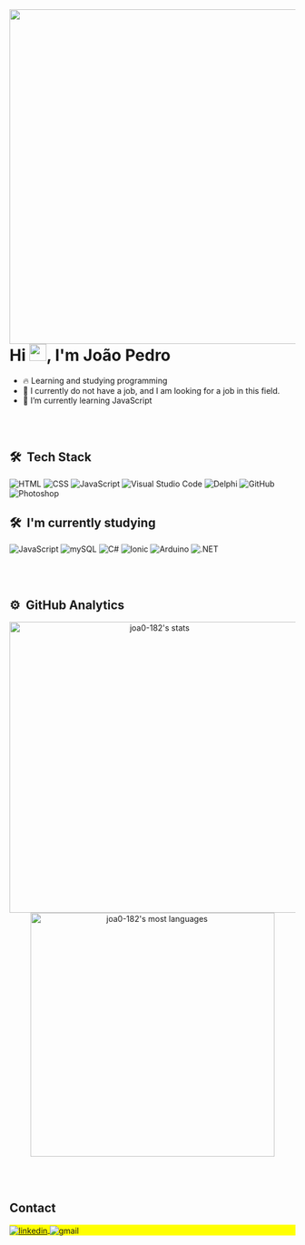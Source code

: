 <img align="right" height="590em" src="https://raw.githubusercontent.com/gist/joa0-182/bd2f06170c9ad064a975d42553bcd1cd/raw/a37626653454288cd64cf751213bd5c619dc7560/cardreadmejp.svg"/>
<h1 align="left">Hi <img src="https://raw.githubusercontent.com/kaueMarques/kaueMarques/master/hi.gif" height="30px">, I'm João Pedro</h1>

- 🔥 Learning and studying programming
- 🔭 I currently do not have a job, and I am looking for a job in this field.
- 🌱 I’m currently learning JavaScript

<br><br>

## 🛠 &nbsp;Tech Stack

![HTML](https://img.shields.io/badge/HTML5-E34F26?style=for-the-badge&logo=html5&logoColor=white)
![CSS](https://img.shields.io/badge/CSS3-1572B6?style=for-the-badge&logo=css3&logoColor=white)
![JavaScript](https://img.shields.io/badge/JavaScript-323330?style=for-the-badge&logo=javascript&logoColor=F7DF1E)
![Visual Studio Code](https://img.shields.io/badge/Visual_Studio_Code-0078D4?style=for-the-badge&logo=visual%20studio%20code&logoColor=white)
![Delphi](https://img.shields.io/badge/Delphi-B22222?style=for-the-badge&logo=delphi&logoColor=white)
![GitHub](https://img.shields.io/badge/GitHub-100000?style=for-the-badge&logo=github&logoColor=white)
![Photoshop](https://img.shields.io/badge/Adobe%20Photoshop-31A8FF?style=for-the-badge&logo=Adobe%20Photoshop&logoColor=black)

## 🛠 &nbsp;I'm currently studying

![JavaScript](https://img.shields.io/badge/JavaScript-323330?style=for-the-badge&logo=javascript&logoColor=F7DF1E)
![mySQL](https://img.shields.io/badge/MySQL-005C84?style=for-the-badge&logo=mysql&logoColor=white)
![C#](	https://img.shields.io/badge/C%23-239120?style=for-the-badge&logo=c-sharp&logoColor=white)
![Ionic](https://img.shields.io/badge/Ionic-3880FF?style=for-the-badge&logo=ionic&logoColor=white)
![Arduino](https://img.shields.io/badge/Arduino-00979D?style=for-the-badge&logo=Arduino&logoColor=white)
![.NET](https://img.shields.io/badge/.NET-512BD4?style=for-the-badge&logo=dotnet&logoColor=white)





<br><br>

## ⚙️ &nbsp;GitHub Analytics

<p align="center">
<img width="513em" src="https://github-readme-stats.vercel.app/api?username=joa0-182&show_icons=true&theme=vision-friendly-dark" alt="joa0-182's stats"/> <img width="430em" src="https://github-readme-stats.vercel.app/api/top-langs/?username=joa0-182&layout=compact&theme=vision-friendly-dark" alt="joa0-182's most languages"/>
</p>

<br><br>

## Contact

<p align="left" style="background:yellow">
<a href="https://www.linkedin.com/in/joão-pedro-maria-bb04231b3/" target="_blank">
  <img align="center" src="https://img.shields.io/badge/-João Pedro Maria-05122A?style=flat&logo=linkedin" alt="linkedin"/>
</a>
<img align="center" src="https://img.shields.io/badge/-Joaopedromaria182@gmail.com-05122A?style=flat&logo=gmail" alt="gmail"/>
